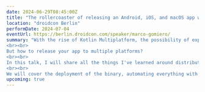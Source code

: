 ```yaml
---
date: 2024-06-29T08:45:00Z
title: "The rollercoaster of releasing an Android, iOS, and macOS app with Kotlin Multiplatform"
location: "droidcon Berlin"
performDate: 2024-07-04
eventUrl: https://berlin.droidcon.com/speaker/marco-gomiero/
summary: "With the rise of Kotlin Multiplatform, the possibility of expanding to multiple platforms has increased, especially for Android Developers. It's easier than before to build for other platforms.
<br><br>
But how to release your app to multiple platforms?
<br><br>
In this talk, I will share all the things I've learned around distributing FeedFlow, an Android, iOS, and macOS app built with Kotlin Multiplatform, coming from an Android development background.
<br><br>
We will cover the deployment of the binary, automating everything with CI, crash reporting, logging, internationalization, and all you need to know to successfully distribute your KMP app."
upcoming: true
---
```



